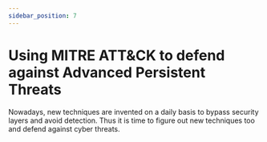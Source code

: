 ```yaml
---
sidebar_position: 7
---
```


# Using MITRE ATT&CK to defend against Advanced Persistent Threats

Nowadays, new techniques are invented on a daily basis to bypass security layers and avoid detection. Thus it is time to figure out new techniques too and defend against cyber threats.
